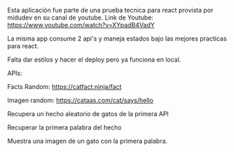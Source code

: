 Esta aplicación fue parte de una prueba tecnica para react provista por midudev en su canal de youtube.
Link de Youtube: https://www.youtube.com/watch?v=XYpadB4VadY

La misma app consume 2 api's y maneja estados bajo las mejores practicas para react.


Falta dar estilos y hacer el deploy pero ya funciona en local.

APIs:

Facts Random: https://catfact.ninja/fact

Imagen random: https://cataas.com/cat/says/hello

Recupera un hecho aleatorio de gatos de la primera API

Recuperar la primera palabra del hecho

Muestra una imagen de un gato con la primera palabra.
